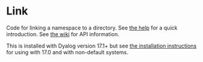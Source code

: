 # Link
Code for linking a namespace to a directory. See [the help](/help/Link.md) for a quick introduction. See [the wiki](https://github.com/Dyalog/link/wiki) for API information.

This is installed with Dyalog version 17.1+ but see [the installation instructions](/StartupSession/Link/Install#installation) for using with 17.0 and with non-default systems.
